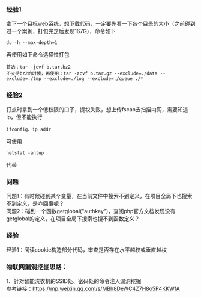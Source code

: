 ### 经验1
拿下一个目标web系统，想下载代码，一定要先看一下各个目录的大小（之前碰到过一个案例，打包完之后发现167G），命令如下
```
du -h --max-depth=1
```
再使用如下命令选择性打包
```
首选：tar -jcvf b.tar.bz2
不支持bz2的时候，再使用：tar -zcvf b.tar.gz --exclude=./data --exclude=./tmp --exclude=./log --exclude=./queue ./*
```
### 经验2
打点时拿到一个低权限的口子，提权失败，想上传fscan去扫描内网，需要知道ip，但不能执行
```
ifconfig、ip addr
```
可使用
```
netstat -antup
```
代替

### 问题
问题1：有时候碰到某个变量，在当前文件中搜索不到定义，在项目全局下也搜索不到定义，是咋回事呢？  
问题2：碰到一个函数getglobal("authkey")，查阅php官方文档发现没有getglobal的定义，在项目全局下搜索也搜不到函数定义？  

### 经验
经验1：阅读cookie构造部分代码，审查是否存在水平越权或垂直越权  

### 物联网漏洞挖掘思路：
1、针对智能洗衣机的SSID处、密码处的命令注入漏洞挖掘  
参考链接：https://mp.weixin.qq.com/s/MBh8DeWC4Z7H8o5P4KKWfA  
